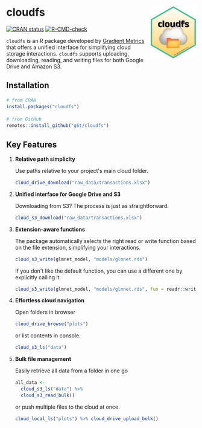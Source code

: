 # cloudfs <a href="https://g6t.github.io/cloudfs/"><img src="man/figures/logo.svg" align="right" height="139" alt="cloudfs website" /></a>

<!-- badges: start -->
[![CRAN status](https://www.r-pkg.org/badges/version/cloudfs)](https://CRAN.R-project.org/package=cloudfs)
[![R-CMD-check](https://github.com/g6t/cloudfs/workflows/R-CMD-check/badge.svg)](https://github.com/g6t/cloudfs/actions)
<!-- badges: end -->
 
`cloudfs` is an R package developed by [Gradient
Metrics](https://www.gradientmetrics.com) that offers a unified interface for
simplifying cloud storage interactions. `cloudfs` supports uploading,
downloading, reading, and writing files for both Google Drive and Amazon S3.

## Installation

``` r
# from CRAN
install.packages("cloudfs")

# from GitHub
remotes::install_github("g6t/cloudfs")
```

## Key Features

1.  **Relative path simplicity**

    Use paths relative to your project's main cloud folder.

    ``` r
    cloud_drive_download("raw_data/transactions.xlsx")
    ```

2.  **Unified interface for Google Drive and S3**

    Downloading from S3? The process is just as straightforward.

    ``` r
    cloud_s3_download("raw_data/transactions.xlsx")
    ```

3.  **Extension-aware functions**

    The package automatically selects the right read or write function based on the file extension, simplifying your interactions.

    ``` r
    cloud_s3_write(glmnet_model, "models/glmnet.rds")
    ```

    If you don't like the default function, you can use a different one by explicitly calling it.

    ``` r
    cloud_s3_write(glmnet_model, "models/glmnet.rds", fun = readr::write_rds)
    ```

4.  **Effortless cloud navigation**

    Open folders in browser

    ``` r
    cloud_drive_browse("plots")
    ```

    or list contents in console.

    ``` r
    cloud_s3_ls("data")
    ```

5.  **Bulk file management**

    Easily retrieve all data from a folder in one go

    ``` r
    all_data <- 
      cloud_s3_ls("data") %>%
      cloud_s3_read_bulk()
    ```

    or push multiple files to the cloud at once.

    ``` r
    cloud_local_ls("plots") %>% cloud_drive_upload_bulk()
    ```
